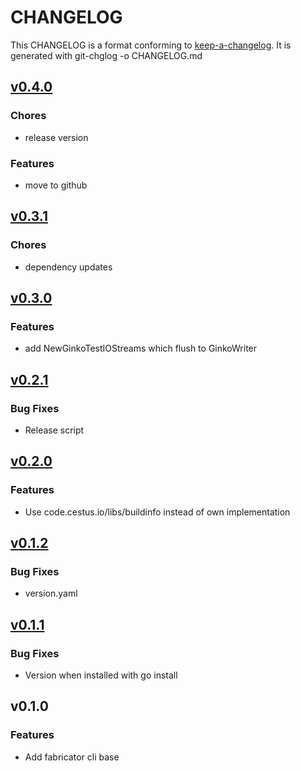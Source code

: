 
# CHANGELOG

This CHANGELOG is a format conforming to [keep-a-changelog](https://github.com/olivierlacan/keep-a-changelog). 
It is generated with git-chglog -o CHANGELOG.md


<a name="v0.4.0"></a>
## [v0.4.0](https://github.com/CestusIO/fabricator/compare/v0.3.1...v0.4.0)

### Chores

* release version

### Features

* move to github


<a name="v0.3.1"></a>
## [v0.3.1](https://github.com/CestusIO/fabricator/compare/v0.3.0...v0.3.1)

### Chores

* dependency updates


<a name="v0.3.0"></a>
## [v0.3.0](https://github.com/CestusIO/fabricator/compare/v0.2.1...v0.3.0)

### Features

* add NewGinkoTestIOStreams which flush to GinkoWriter


<a name="v0.2.1"></a>
## [v0.2.1](https://github.com/CestusIO/fabricator/compare/v0.2.0...v0.2.1)

### Bug Fixes

* Release script


<a name="v0.2.0"></a>
## [v0.2.0](https://github.com/CestusIO/fabricator/compare/v0.1.2...v0.2.0)

### Features

* Use code.cestus.io/libs/buildinfo instead of own implementation


<a name="v0.1.2"></a>
## [v0.1.2](https://github.com/CestusIO/fabricator/compare/v0.1.1...v0.1.2)

### Bug Fixes

* version.yaml


<a name="v0.1.1"></a>
## [v0.1.1](https://github.com/CestusIO/fabricator/compare/v0.1.0...v0.1.1)

### Bug Fixes

* Version when installed with go install


<a name="v0.1.0"></a>
## v0.1.0

### Features

* Add fabricator cli base

